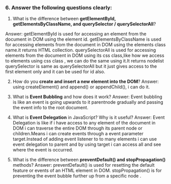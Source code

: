### 6. Answer the following questions clearly:

1. What is the difference between **getElementById, getElementsByClassName, and querySelector / querySelectorAll**?

Answer:
getElementById is used for accessing an element from the document in DOM using the element id.
getElementsByClassName is used for accessing elements from the document in DOM using the elements class name.it returns HTML collection.
querySelectorAll is used for accessing elements from the document in DOM using its css class,like how we access to elements using css class , we can do the same using it.It returns nodelist
querySelector is same as querySelectorAll but it just gives access to the first element only and it can be used for id also.

2. How do you **create and insert a new element into the DOM**?
   Answer:
   using createElement() and append() or appendChild(), i can do it.

3. What is **Event Bubbling** and how does it work?
   Answer:
   Event bubbling is like an event is going upwards to it parentnode gradually and passing the event info to the root document.

4. What is **Event Delegation** in JavaScript? Why is it useful?
   Answer:
   Event Delegation is like if i have access to any element of the document in DOM i can traverse the entire DOM through its parent node or children.Means i can create events through a event parameter target.Instead of adding event listener to to many elements i can use event delegation to parent and by using target i can access all and see where the event is occurred.

5. What is the difference between **preventDefault() and stopPropagation()** methods?
   Answer:
   preventDefault() is used for resetting the default feature or events of an HTML element in DOM.
   stopPropagation() is for preventing the event bubble further up from a specific node .
